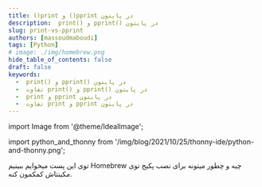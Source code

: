 ```yaml
---
title: ()print و ()pprint در پایتون
description:  print() و pprint() در پایتون
slug: print-vs-pprint
authors: [massoudmaboudi]
tags: [Python]
# image: ./img/homebrew.png
hide_table_of_contents: false
draft: false
keywords: 
  -  print() و pprint() در پایتون
  -  تفاوت print() و pprint() در پایتون
  -  print و pprint در پایتون
  -  تفاوت print و pprint در پایتون
---
```

import Image from '@theme/IdealImage';

import python_and_thonny from '/img/blog/2021/10/25/thonny-ide/python-and-thonny.png';

<!-- import mac_version from './img/mac_version.png'; -->

<!-- <div className="padding-vert--md">
  <Image img={homebrew}/>
</div> -->

توی این پست میخوایم ببینیم Homebrew چیه و چطور میتونه برای نصب پکیج توی مکینتاش کمکمون کنه.

<!--truncate-->